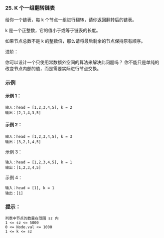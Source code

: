 ### 25. K 个一组翻转链表
给你一个链表，每 k 个节点一组进行翻转，请你返回翻转后的链表。

k 是一个正整数，它的值小于或等于链表的长度。

如果节点总数不是 k 的整数倍，那么请将最后剩余的节点保持原有顺序。

进阶：

你可以设计一个只使用常数额外空间的算法来解决此问题吗？
你不能只是单纯的改变节点内部的值，而是需要实际进行节点交换。
 
### 示例

#### 示例 1：

```
输入：head = [1,2,3,4,5], k = 2
输出：[2,1,4,3,5]
```

#### 示例 2：

```
输入：head = [1,2,3,4,5], k = 3
输出：[3,2,1,4,5]
```

示例 3：

```
输入：head = [1,2,3,4,5], k = 1
输出：[1,2,3,4,5]
```

示例 4：

```
输入：head = [1], k = 1
输出：[1]
```

### 提示：

```
列表中节点的数量在范围 sz 内
1 <= sz <= 5000
0 <= Node.val <= 1000
1 <= k <= sz
```